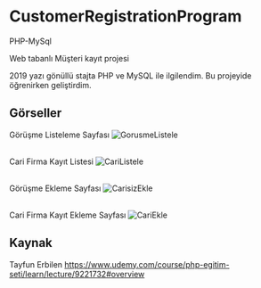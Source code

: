 # CustomerRegistrationProgram
PHP-MySql

Web tabanlı Müşteri kayıt projesi

2019 yazı gönüllü stajta PHP ve MySQL ile ilgilendim. Bu projeyide öğrenirken geliştirdim.

## Görseller 
Görüşme Listeleme Sayfası
![GorusmeListele](https://user-images.githubusercontent.com/48350459/71788754-44de2d80-3036-11ea-9f55-b661f0f38b11.png)

<br> Cari Firma Kayıt Listesi
![CariListele](https://user-images.githubusercontent.com/48350459/71788772-7eaf3400-3036-11ea-9630-75afc8fe69bb.png)

<br> Görüşme Ekleme Sayfası
![CarisizEkle](https://user-images.githubusercontent.com/48350459/71788761-56bfd080-3036-11ea-9b5b-74b75e9f0d20.png)

<br>Cari Firma Kayıt Ekleme Sayfası
![CariEkle](https://user-images.githubusercontent.com/48350459/71788747-2f690380-3036-11ea-8b2a-a9fd8aae011a.png)


## Kaynak
Tayfun Erbilen
https://www.udemy.com/course/php-egitim-seti/learn/lecture/9221732#overview
